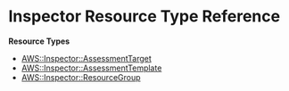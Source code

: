 # Inspector Resource Type Reference<a name="AWS_Inspector"></a>

**Resource Types**
+ [AWS::Inspector::AssessmentTarget](aws-resource-inspector-assessmenttarget.md)
+ [AWS::Inspector::AssessmentTemplate](aws-resource-inspector-assessmenttemplate.md)
+ [AWS::Inspector::ResourceGroup](aws-resource-inspector-resourcegroup.md)
